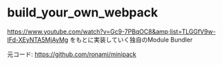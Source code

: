 # build_your_own_webpack
https://www.youtube.com/watch?v=Gc9-7PBqOC8&amp;list=TLGGfV9w-IFd-XEyNTA5MjAyMg をもとに実装していく独自のModule Bundler

元コード: https://github.com/ronami/minipack
